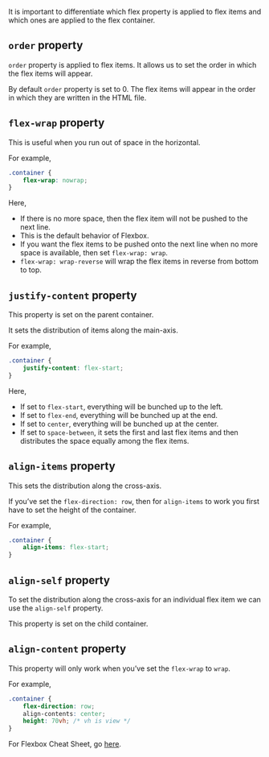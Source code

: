 It is important to differentiate which flex property is applied to flex items and which ones are applied to the flex container.

## `order`  property

`order` property is applied to flex items. It allows us to set the order in which the flex items will appear.

By default `order` property is set to 0. The flex items will appear in the order in which they are written in the HTML file.

## `flex-wrap` property

This is useful when you run out of space in the horizontal.

For example,
```css
.container {
	flex-wrap: nowrap;
}
```

Here,
- If there is no more space, then the flex item will not be pushed to the next line.
- This is the default behavior of Flexbox.
- If you want the flex items to be pushed onto the next line when no more space is available, then set `flex-wrap: wrap`.
- `flex-wrap: wrap-reverse` will wrap the flex items in reverse from bottom to top.

## `justify-content` property

This property is set on the parent container.

It sets the distribution of items along the main-axis.

For example,
```css
.container {
	justify-content: flex-start;
}
```

Here,
- If set to `flex-start`, everything will be bunched up to the left.
- If set to `flex-end`, everything will be bunched up at the end.
- If set to `center`, everything will be bunched up at the center.
- If set to `space-between`, it sets the first and last flex items and then distributes the space equally among the flex items.

## `align-items` property

This sets the distribution along the cross-axis.

If you’ve set the `flex-direction: row`, then for `align-items` to work you first have to set the height of the container.

For example,
```css
.container {
	align-items: flex-start;
}
```

## `align-self` property

To set the distribution along the cross-axis for an individual flex item we can use the `align-self` property.

This property is set on the child container.

## `align-content` property

This property will only work when you’ve set the `flex-wrap` to `wrap`.

For example,
```css
.container {
	flex-direction: row;
	align-contents: center;
	height: 70vh; /* vh is view */
}
```

For Flexbox Cheat Sheet, go [here](https://css-tricks.com/snippets/css/a-guide-to-flexbox/).